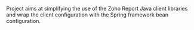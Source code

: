 Project aims at simplifying the use of the Zoho Report Java client libraries and wrap the client configuration with the Spring framework bean configuration.
